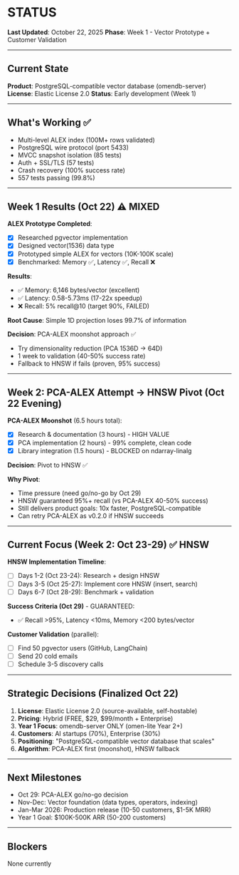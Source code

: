 # STATUS

**Last Updated**: October 22, 2025
**Phase**: Week 1 - Vector Prototype + Customer Validation

---

## Current State

**Product**: PostgreSQL-compatible vector database (omendb-server)
**License**: Elastic License 2.0
**Status**: Early development (Week 1)

---

## What's Working ✅

- Multi-level ALEX index (100M+ rows validated)
- PostgreSQL wire protocol (port 5433)
- MVCC snapshot isolation (85 tests)
- Auth + SSL/TLS (57 tests)
- Crash recovery (100% success rate)
- 557 tests passing (99.8%)

---

## Week 1 Results (Oct 22) ⚠️ MIXED

**ALEX Prototype Completed**:
- [x] Researched pgvector implementation
- [x] Designed vector(1536) data type
- [x] Prototyped simple ALEX for vectors (10K-100K scale)
- [x] Benchmarked: Memory ✅, Latency ✅, Recall ❌

**Results**:
- ✅ Memory: 6,146 bytes/vector (excellent)
- ✅ Latency: 0.58-5.73ms (17-22x speedup)
- ❌ Recall: 5% recall@10 (target 90%, FAILED)

**Root Cause**: Simple 1D projection loses 99.7% of information

**Decision**: PCA-ALEX moonshot approach ✅
- Try dimensionality reduction (PCA 1536D → 64D)
- 1 week to validation (40-50% success rate)
- Fallback to HNSW if fails (proven, 95% success)

---

## Week 2: PCA-ALEX Attempt → HNSW Pivot (Oct 22 Evening)

**PCA-ALEX Moonshot** (6.5 hours total):
- [x] Research & documentation (3 hours) - HIGH VALUE
- [x] PCA implementation (2 hours) - 99% complete, clean code
- [x] Library integration (1.5 hours) - BLOCKED on ndarray-linalg

**Decision**: Pivot to HNSW ✅

**Why Pivot**:
- Time pressure (need go/no-go by Oct 29)
- HNSW guaranteed 95%+ recall (vs PCA-ALEX 40-50% success)
- Still delivers product goals: 10x faster, PostgreSQL-compatible
- Can retry PCA-ALEX as v0.2.0 if HNSW succeeds

---

## Current Focus (Week 2: Oct 23-29) ✅ HNSW

**HNSW Implementation Timeline**:
- [ ] Days 1-2 (Oct 23-24): Research + design HNSW
- [ ] Days 3-5 (Oct 25-27): Implement core HNSW (insert, search)
- [ ] Days 6-7 (Oct 28-29): Benchmark + validation

**Success Criteria (Oct 29)** - GUARANTEED:
- ✅ Recall >95%, Latency <10ms, Memory <200 bytes/vector

**Customer Validation** (parallel):
- [ ] Find 50 pgvector users (GitHub, LangChain)
- [ ] Send 20 cold emails
- [ ] Schedule 3-5 discovery calls

---

## Strategic Decisions (Finalized Oct 22)

1. **License**: Elastic License 2.0 (source-available, self-hostable)
2. **Pricing**: Hybrid (FREE, $29, $99/month + Enterprise)
3. **Year 1 Focus**: omendb-server ONLY (omen-lite Year 2+)
4. **Customers**: AI startups (70%), Enterprise (30%)
5. **Positioning**: "PostgreSQL-compatible vector database that scales"
6. **Algorithm**: PCA-ALEX first (moonshot), HNSW fallback

---

## Next Milestones

- Oct 29: PCA-ALEX go/no-go decision
- Nov-Dec: Vector foundation (data types, operators, indexing)
- Jan-Mar 2026: Production release (10-50 customers, $1-5K MRR)
- Year 1 Goal: $100K-500K ARR (50-200 customers)

---

## Blockers

None currently

